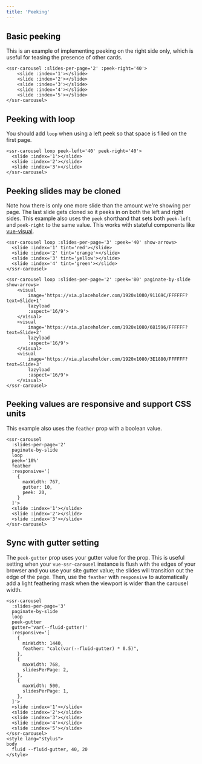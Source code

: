 ```yaml
---
title: 'Peeking'
---
```


## Basic peeking

This is an example of implementing peeking on the right side only, which is useful for teasing the presence of other cards.

<demos-peeking-basic></demos-peeking-basic>

```vue
<ssr-carousel :slides-per-page='2' :peek-right='40'>
	<slide :index='1'></slide>
	<slide :index='2'></slide>
	<slide :index='3'></slide>
	<slide :index='4'></slide>
	<slide :index='5'></slide>
</ssr-carousel>
```

## Peeking with loop

You should add `loop` when using a left peek so that space is filled on the first page.

<demos-peeking-loop></demos-peeking-loop>

```vue
<ssr-carousel loop peek-left='40' peek-right='40'>
  <slide :index='1'></slide>
  <slide :index='2'></slide>
  <slide :index='3'></slide>
</ssr-carousel>
```

## Peeking slides may be cloned

Note how there is only one more slide than the amount we're showing per page. The last slide gets cloned so it peeks in on both the left and right sides.  This example also uses the `peek` shorthand that sets both `peek-left` and `peek-right` to the same value. This works with stateful components like [vue-visual](https://github.com/BKWLD/vue-visual).

<demos-peeking-cloning></demos-peeking-cloning>
<demos-peeking-visual></demos-peeking-visual>

```vue
<ssr-carousel loop :slides-per-page='3' :peek='40' show-arrows>
  <slide :index='1' tint='red'></slide>
  <slide :index='2' tint='orange'></slide>
  <slide :index='3' tint='yellow'></slide>
  <slide :index='4' tint='green'></slide>
</ssr-carousel>

<ssr-carousel loop :slides-per-page='2' :peek='80' paginate-by-slide show-arrows>
	<visual
		image='https://via.placeholder.com/1920x1080/91169C/FFFFFF?text=Slide+1'
		lazyload
		:aspect='16/9'>
	</visual>
	<visual
		image='https://via.placeholder.com/1920x1080/681596/FFFFFF?text=Slide+2'
		lazyload
		:aspect='16/9'>
	</visual>
	<visual
		image='https://via.placeholder.com/1920x1080/3E1880/FFFFFF?text=Slide+3'
		lazyload
		:aspect='16/9'>
	</visual>
</ssr-carousel>
```

## Peeking values are responsive and support CSS units

This example also uses the `feather` prop with a boolean value.

<demos-peeking-responsive></demos-peeking-responsive>

```vue
<ssr-carousel
  :slides-per-page='2'
  paginate-by-slide
  loop
  peek='10%'
  feather
  :responsive='[
    {
      maxWidth: 767,
      gutter: 10,
      peek: 20,
    }
  ]'>
  <slide :index='1'></slide>
  <slide :index='2'></slide>
  <slide :index='3'></slide>
</ssr-carousel>
```

## Sync with gutter setting

The `peek-gutter` prop uses your gutter value for the prop.  This is useful setting when your `vue-ssr-carousel` instance is flush with the edges of your browser and you use your site gutter value; the slides will transition out the edge of the page.  Then, use the `feather` with `responsive` to automatically add a light feathering mask when the viewport is wider than the carousel width.

<demos-peeking-gutters></demos-peeking-gutters>

```vue
<ssr-carousel
  :slides-per-page='3'
  paginate-by-slide
  loop
  peek-gutter
  gutter='var(--fluid-gutter)'
  :responsive='[
    {
      minWidth: 1440,
      feather: "calc(var(--fluid-gutter) * 0.5)",
    },
    {
      maxWidth: 768,
      slidesPerPage: 2,
    },
    {
      maxWidth: 500,
      slidesPerPage: 1,
    },
  ]'>
  <slide :index='1'></slide>
  <slide :index='2'></slide>
  <slide :index='3'></slide>
  <slide :index='4'></slide>
  <slide :index='5'></slide>
</ssr-carousel>
<style lang="stylus">
body
  fluid --fluid-gutter, 40, 20
</style>
```
